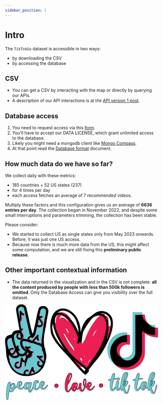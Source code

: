 ```yaml
---
sidebar_position: 1
---
```


# Intro

The `TikTokGo` dataset is accessible in two ways:
* by downloading the CSV
* by accessing the database

## CSV

* You can get a CSV by interacting with the map or directly by querying our APIs.
* A description of our API interactions is at the [API version 1 post](api-version-1).

## Database access

1. You need to request access via this [form](https://view.forms.app/aiforensics/tkgo-data-request).
2. You'll have to accept our DATA LICENSE, which grant unlimited access to the database.
3. Likely you might need a mongodb client like [Mongo Compass](https://www.mongodb.com/products/compass).
4. At that point read the [Database format](database-format) document.

## How much data do we have so far?

We collect daily with these metrics:

* 185 countries + 52 US states (237)
* for 4 times per day
* each access fetches an average of 7 recommended videos.

Multiply these factors and this configuration gives us an average of **6636 entries per day**.
The collection began in November 2022, and despite some small interruptions and parameters trimming, the collection has been stable.

Please consider:

* We started to collect US as single states only from May 2023 onwards. Before, it was just one US access.
* Because now there is much more data from the US, this might affect some computation, and we are still fixing this **preliminary public release**.

## Other important contextual information

* The data returned in the visualization and in the CSV is not complete: **all the content produced by people with less than 500k followers is omitted**. Only the Database Access can give you visibility over the full dataset.

![a funny trimming of the tiktok logo with written that we love it, even if there is a slight irony on it](./tiktok-love.jpeg)
